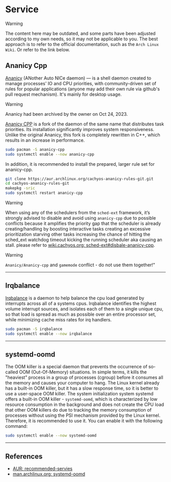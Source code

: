 # Service

> [!WARNING]
> The content here may be outdated, and some parts have been adjusted according to my own needs, so it may not be applicable to you. The best approach is to refer to the official documentation, such as the `Arch Linux Wiki`. Or refer to the link below.

## Ananicy Cpp

[Ananicy](https://github.com/Nefelim4ag/Ananicy) (ANother Auto NICe daemon) — is a shell daemon created to manage processes' IO and CPU priorities, with community-driven set of rules for popular applications (anyone may add their own rule via github's pull request mechanism). It's mainly for desktop usage.

> [!WARNING]
> Ananicy had been archived by the owner on Oct 24, 2023.

[Ananicy CPP](https://gitlab.com/ananicy-cpp/ananicy-cpp) is a fork of the daemon of the same name that distributes task priorities. Its installation significantly improves system responsiveness. Unlike the original Ananicy, this fork is completely rewritten in C++, which results in an increase in performance.

```sh
sudo pacman -S ananicy-cpp
sudo systemctl enable --now ananicy-cpp
```

In addition, it is recommended to install the prepared, larger rule set for ananicy-cpp.

```sh
git clone https://aur.archlinux.org/cachyos-ananicy-rules-git.git
cd cachyos-ananicy-rules-git
makepkg -sric
sudo systemctl restart ananicy-cpp
```

> [!WARNING]
> When using any of the schedulers from the `sched-ext` framework, it’s strongly advised to disable and avoid using `ananicy-cpp` due to possible conflicts because it amplifies the priority gap that the scheduler is already creating/handling by boosting interactive tasks creating an excessive prioritization starving other tasks increasing the chance of hitting the sched_ext watchdog timeout kicking the running scheduler aka causing an stall. please refer to [wiki.cachyos.org: sched-ext#disbale-ananicy-cpp](https://wiki.cachyos.org/configuration/sched-ext/#disable-ananicy-cpp).

> [!WARNING]
> `Ananicy/Ananicy-cpp` and `gamemode` conflict - do not use them together!"

---

## Irqbalance

[Irqbalance](https://github.com/Irqbalance/irqbalance) is a daemon to help balance the cpu load generated by interrupts across all of a systems cpus. Irqbalance identifies the highest volume interrupt sources, and isolates each of them to a single unique cpu, so that load is spread as much as possible over an entire processor set, while minimizing cache miss rates for irq handlers.

```sh
sudo pacman -S irqbalance
sudo systemctl enable --now irqbalance
```

---

## systemd-oomd

The OOM killer is a special daemon that prevents the occurrence of so-called OOM (Out-Of-Memory) situations. In simple terms, it kills the "heaviest" process in a group of processes (cgroup) before it consumes all the memory and causes your computer to hang. The Linux kernel already has a built-in OOM killer, but it has a slow response time, so it is better to use a user-space OOM killer. The system initialization system systemd offers a built-in OOM killer - `systemd-oomd`, which is characterized by low resource consumption in the background and does not create the CPU load that other OOM killers do due to tracking the memory consumption of processes without using the PSI mechanism provided by the Linux kernel. Therefore, it is recommended to use it. You can enable it with the following command:

```sh
sudo systemctl enable --now systemd-oomd
```

---

## References

- [AUR: recommended-servies](https://ventureo.codeberg.page/source/services.html#recommended-servies)
- [man.archlinux.org: systemd-oomd](https://man.archlinux.org/man/systemd-oomd.service.8.en)
